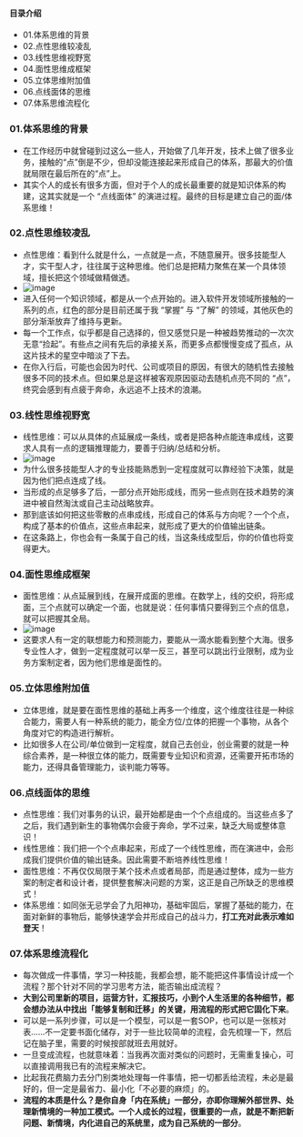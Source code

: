 #### 目录介绍
- 01.体系思维的背景
- 02.点性思维较凌乱
- 03.线性思维视野宽
- 04.面性思维成框架
- 05.立体思维附加值
- 06.点线面体的思维
- 07.体系思维流程化



### 01.体系思维的背景
- 在工作经历中就曾碰到过这么一些人，开始做了几年开发，技术上做了很多业务，接触的“点”倒是不少，但却没能连接起来形成自己的体系，那最大的价值就局限在最后所在的“点”上。
- 其实个人的成长有很多方面，但对于个人的成长最重要的就是知识体系的构建，这其实就是一个 “点线面体” 的演进过程。最终的目标是建立自己的面/体系思维！



### 02.点性思维较凌乱
- 点性思维：看到什么就是什么，一点就是一点，不随意展开。很多技能型人才，实干型人才，往往属于这种思维。他们总是把精力聚焦在某一个具体领域，擅长把这个领域做精做透。
- ![image](https://img-blog.csdnimg.cn/98840467411141708dc0664ec4e9319f.png)
- 进入任何一个知识领域，都是从一个点开始的。进入软件开发领域所接触的一系列的点，红色的部分是目前还属于我 “掌握” 与 “了解” 的领域，其他灰色的部分渐渐放弃了维持与更新。
- 每一个工作点，似乎都是自己选择的，但又感觉只是一种被趋势推动的一次次无意“捡起”。有些点之间有先后的承接关系，而更多点都慢慢变成了孤点，从这片技术的星空中暗淡了下去。
- 在你入行后，可能也会因为时代、公司或项目的原因，有很大的随机性去接触很多不同的技术点。但如果总是这样被客观原因驱动去随机点亮不同的 “点”，终究会感到有点疲于奔命，永远追不上技术的浪潮。



### 03.线性思维视野宽
- 线性思维：可以从具体的点延展成一条线，或者是把各种点能连串成线，这要求人具有一点的逻辑推理能力，要善于归纳/总结和分析。
- ![image](https://img-blog.csdnimg.cn/4ad148fbe8f24b27a3617b91d0ee218d.png)
- 为什么很多技能型人才的专业技能熟悉到一定程度就可以靠经验下决策，就是因为他们把点连成了线。
- 当形成的点足够多了后，一部分点开始形成线，而另一些点则在技术趋势的演进中被自然淘汰或自己主动战略放弃。
- 那到底该如何把这些零散的点串成线，形成自己的体系与方向呢？一个个点，构成了基本的价值点，这些点串起来，就形成了更大的价值输出链条。
- 在这条路上，你也会有一条属于自己的线，当这条线成型后，你的价值也将变得更大。



### 04.面性思维成框架
- 面性思维：从点延展到线，在展开成面的思维。在数学上，线的交织，将形成面，三个点就可以确定一个面，也就是说：任何事情只要得到三个点的信息，就可以把握其全局。
- ![image](https://img-blog.csdnimg.cn/55700ef5da1a4cd9ad54b8834c4a8634.png)
- 这要求人有一定的联想能力和预测能力，要能从一滴水能看到整个大海。很多专业性人才，做到一定程度就可以举一反三，甚至可以跳出行业限制，成为业务方案制定者，因为他们思维是面性的。



### 05.立体思维附加值
- 立体思维，就是要在面性思维的基础上再多一个维度，这个维度往往是一种综合能力，需要人有一种系统的能力，能全方位/立体的把握一个事物，从各个角度对它的构造进行解析。
- 比如很多人在公司/单位做到一定程度，就自己去创业，创业需要的就是一种综合素养，是一种很立体的能力，既需要专业知识和资源，还需要开拓市场的能力，还得具备管理能力，谈判能力等等。


### 06.点线面体的思维
- 点性思维：我们对事务的认识，最开始都是由一个个点组成的。当这些点多了之后，我们遇到新生的事物偶尔会疲于奔命，学不过来，缺乏大局或整体意识！
- 线性思维：我们把一个个点串起来，形成了一个线性思维，而在演进中，会形成我们提供价值的输出链条。因此需要不断培养线性思维！
- 面性思维：不再仅仅局限于某个技术点或者局部，而是通过整体，成为一些方案的制定者和设计者，提供整套解决问题的方案，这正是自己所缺乏的思维模式！
- 体系思维：如同张无忌学会了九阳神功，基础牢固后，掌握了基础的能力，在面对新鲜的事物后，能够快速学会并形成自己的战斗力，**打工充对此表示难如登天**！



### 07.体系思维流程化
- 每次做成一件事情，学习一种技能，我都会想，能不能把这件事情设计成一个流程？那个针对不同的学习思考方法，能否输出成流程？
- **大到公司里新的项目，运营方针，汇报技巧，小到个人生活里的各种细节，都会想办法从中找出「能够复制和迁移」的关键，用流程的形式把它固化下来**。
- 可以是一系列步骤，可以是一个模型，可以是一套SOP，也可以是一张核对表……不一定要书面化储存，对于一些比较简单的流程，会先梳理一下，然后记在脑子里，需要的时候按部就班去用就好。
- 一旦变成流程，也就意味着：当我再次面对类似的问题时，无需重复操心，可以直接调用我已有的流程来解决它。
- 比起我花费脑力去分门别类地处理每一件事情，把一切都丢给流程，未必是最好的，但一定是最省力、最小化「不必要的麻烦」的。
- **流程的本质是什么？是你自身「内在系统」一部分，亦即你理解外部世界、处理新情境的一种加工模式。一个人成长的过程，很重要的一点，就是不断把新问题、新情境，内化进自己的系统里，成为自己系统的一部分**。






